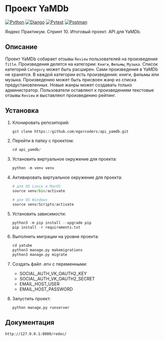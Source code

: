 # Проект YaMDb

[![Python](https://img.shields.io/badge/-Python-464641?style=flat-square&logo=Python)](https://www.python.org/)
[![Django](https://img.shields.io/badge/Django-464646?style=flat-square&logo=django)](https://www.djangoproject.com/)
[![Pytest](https://img.shields.io/badge/Pytest-464646?style=flat-square&logo=pytest)](https://docs.pytest.org/en/6.2.x/)
[![Postman](https://img.shields.io/badge/Postman-464646?style=flat-square&logo=postman)](https://www.postman.com/)

Яндекс Практикум. Спринт 10. Итоговый проект. API для YaMDb.

## Описание

Проект YaMDb собирает отзывы `Review` пользователей на произведения `Title`. Произведения делятся на категории: `Книги`, `Фильмы`, `Музыка`. Список категорий `Category` может быть расширен. Сами произведения в YaMDb не хранятся. В каждой категории есть произведения: книги, фильмы или музыка. Произведению может быть присвоен жанр из списка предустановленных. Новые жанры может создавать только администратор. Пользователи оставляют к произведениям текстовые отзывы `Review` и выставляют произведению рейтинг.

## Установка

1. Клонировать репозиторий:

   ```python
   git clone https://github.com/egorcoders/api_yamdb.git
   ```

2. Перейти в папку с проектом:

   ```python
   cd api_yamdb/
   ```

3. Установить виртуальное окружение для проекта:

   ```python
   python -m venv venv
   ```

4. Активировать виртуальное окружение для проекта:

   ```python
   # для OS Lunix и MacOS
   source venv/bin/activate

   # для OS Windows
   source venv/Scripts/activate
   ```

5. Установить зависимости:

   ```python
   python3 -m pip install --upgrade pip
   pip install -r requirements.txt
   ```

6. Выполнить миграции на уровне проекта:

   ```python
   cd yatube
   python3 manage.py makemigrations
   python3 manage.py migrate
   ```

7. Создать файл .env с переменными:

   - SOCIAL_AUTH_VK_OAUTH2_KEY
   - SOCIAL_AUTH_VK_OAUTH2_SECRET
   - EMAIL_HOST_USER
   - EMAIL_HOST_PASSWORD

8. Запустить проект:

   `python manage.py runserver`

## Документация

`http://127.0.0.1:8000/redoc/`
